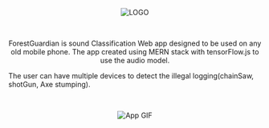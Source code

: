 
<p align="center">
  <img src="https://github.com/HilalBodon/ForestGuardian/assets/95381575/36709efd-595d-4639-8855-3a6c636ccaf2" alt="LOGO">
</p>

<br/>
<p align="center">
ForestGuardian is sound Classification Web app designed to be used on any old mobile phone.
The app created using MERN stack with tensorFlow.js to use the audio model.

The user can have multiple devices  to detect the illegal logging(chainSaw, shotGun, Axe stumping).
</p>
<br/>

<p align="center">
  <img src="https://github.com/HilalBodon/ForestGuardian/assets/95381575/7806bc75-dc9d-48f8-833c-e4f763c11319" alt="App GIF">
</p>



